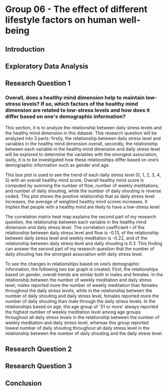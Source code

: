 # Group 06 - The effect of different lifestyle factors on human well-being

## Introduction

## Exploratory Data Analysis

## Research Question 1
### Overall, does a healthy mind dimension help to maintain low-stress levels? If so, which factors of the healthy mind dimension are related to low-stress levels and how does it differ based on one's demographic information?

This section, it is to analyze the relationship between daily stress levels and the healthy mind dimension in this dataset. This research question will be analyzed into 3 parts: firstly, the relationship between daily stress level and variables in the healthy mind dimension overall, secondly, the relationship between each variable in the healthy mind dimension and daily stress level will be explored to determine the variables with the strongest association, lastly, it is to be investigated how these relationships differ based on one’s demographic information such as gender and age.

This box plot is used to see the trend of each daily stress level (0, 1, 2, 3, 4, 5) with an overall healthy mind score. Overall healthy mind score is computed by summing the number of flow, number of weekly meditations, and number of daily shouting, while the number of daily shouting is reverse coded. This plot shows the positive relationship that as daily stress level increases, the average of weighted healthy mind scores increases. It implies that people with a healthy mind are likely to have a low-stress level.  

The correlation matrix heat map explains the second part of my research question, the relationship between each variable in the healthy mind dimension and daily stress level. The correlation coefficient r of the relationship between daily stress level and flow is -0.13, of the relationship between daily stress level and weekly meditation is -0.22, and of the relationship between daily stress level and daily shouting is 0.3. This finding can answer the second part of my research question that the number of daily shouting has the strongest association with daily stress level.

To see the changes in relationships based on one’s demographic information, the following two bar graph is created. First, the relationships based on gender, overall trends are similar both in males and females. In the relationship between the number of weekly meditation and daily stress level, males reported more the number of weekly meditation than females throughout the daily stress levels, while in the relationship between the number of daily shouting and daily stress level, females reported more the number of daily shouting than male through the daily stress levels. In the relationships based on age, the age group of '51 or more' always reported the highest number of weekly meditation level among age groups throughout all daily stress levels in the relationship between the number of weekly meditation and daily stress level, whereas this group reported lowest number of daily shouting throughout all daily stress level in the relationship between the number of daily shouting and the daily stress level.



## Research Question 2

## Research Question 3

## Conclusion